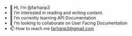 - 👋 Hi, I’m @farhanp3
- 👀 I’m interested in reading and writing content.
- 🌱 I’m currently learning API Documentation
- 💞️ I’m looking to collaborate on User Facing Documentation
- 📫 How to reach me farhanp3@gmail.com

<!---
farhanp3/farhanp3 is a ✨ special ✨ repository because its `README.md` (this file) appears on your GitHub profile.
You can click the Preview link to take a look at your changes.
--->
